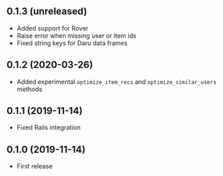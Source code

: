 ## 0.1.3 (unreleased)

- Added support for Rover
- Raise error when missing user or item ids
- Fixed string keys for Daru data frames

## 0.1.2 (2020-03-26)

- Added experimental `optimize_item_recs` and `optimize_similar_users` methods

## 0.1.1 (2019-11-14)

- Fixed Rails integration

## 0.1.0 (2019-11-14)

- First release
